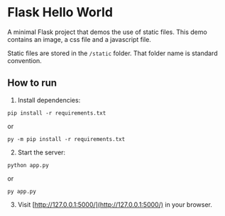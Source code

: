 # Flask Hello World

A minimal Flask project that demos the use of static files. This demo contains an
image, a css file and a javascript file.

Static files are stored in the `/static` folder. That folder name is standard convention.

## How to run

1. Install dependencies:
```
pip install -r requirements.txt
```
   or
```
py -m pip install -r requirements.txt
```
2. Start the server:
```
python app.py
```
   or
```
py app.py
```
3. Visit [http://127.0.0.1:5000/](http://127.0.0.1:5000/) in your browser.

